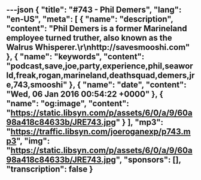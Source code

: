 ---json
{
  "title": "#743 - Phil Demers",
  "lang": "en-US",
  "meta": [
    {
      "name": "description",
      "content": "Phil Demers is a former Marineland employee turned truther, also known as the Walrus Whisperer.\r\nhttp://savesmooshi.com"
    },
    {
      "name": "keywords",
      "content": "podcast,save,joe,party,experience,phil,seaworld,freak,rogan,marineland,deathsquad,demers,jre,743,smooshi"
    },
    {
      "name": "date",
      "content": "Wed, 06 Jan 2016 00:54:22 +0000"
    },
    {
      "name": "og:image",
      "content": "https://static.libsyn.com/p/assets/6/0/a/9/60a98a418c84633b/JRE743.jpg"
    }
  ],
  "mp3": "https://traffic.libsyn.com/joeroganexp/p743.mp3",
  "img": "https://static.libsyn.com/p/assets/6/0/a/9/60a98a418c84633b/JRE743.jpg",
  "sponsors": [],
  "transcription": false
}
---
<episode-header />

<timemark seconds="0" />

<transcribe-call-to-action />

<episode-footer />
